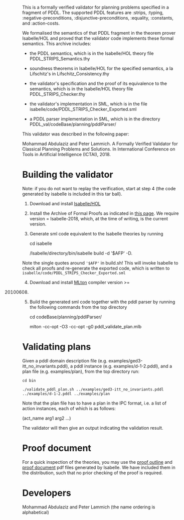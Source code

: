 This is a formally verified validator for planning problems specified in a fragment of PDDL. The supported PDDL features are :strips, :typing, :negative-preconditions, :disjunctive-preconditions, :equality, :constants, and :action-costs.

We formalised the semantics of that PDDL fragment in the theorem prover Isabelle/HOL and proved that the validator code implements these formal semantics. This archive includes: 

  - the PDDL semantics, which is in the Isabelle/HOL theory file PDDL_STRIPS_Semantics.thy

  - soundness theorems in Isabelle/HOL for the specified semantics, a la Lifschitz's in Lifschitz_Consistency.thy
 
  - the validator's specification and the proof of its equivalence to the semantics, which is in the Isabelle/HOL theory file PDDL_STRIPS_Checker.thy

  - the validator's implementation in SML, which is in the file isabelle/code/PDDL_STRIPS_Checker_Exported.sml

  - a PDDL parser implementation in SML, which is in the directory PDDL_val/codeBase/planning/pddlParser/

This validator was described in the following paper:

  Mohammad Abdulaziz and Peter Lammich. A Formally Verified Validator for
  Classical Planning Problems and Solutions. In International Conference on
  Tools in Artificial Intelligence (ICTAI), 2018.


Building the validator
======================

 Note: if you do not want to replay the verification, start at step 4 (the code
 generated by isabelle is included in this tar ball).

 1) Download and install [Isabelle/HOL](https://isabelle.in.tum.de)

 2) Install the Archive of Formal Proofs as indicated in [this
 page](https://www.isa-afp.org/using.shtml). We require version = Isabelle-2018,
 which, at the time of writing, is the current version.

 3) Generate sml code equivalent to the Isabelle theories by running

    cd isabelle

    /Isabelle/directory/bin/isabelle build -d '$AFP' -D.

  Note the single quotes around <code>'$AFP'</code> in build.sh!  This will
  invoke Isabelle to check all proofs and re-generate the exported code, which
  is written to <code> isabelle/code/PDDL_STRIPS_Checker_Exported.sml</code>

 4) Download and install [MLton](http://mlton.org/) compiler version >=
 20100608.

 5) Build the generated sml code together with the pddl parser by running the
 following commands from the top directory

    cd codeBase/planning/pddlParser/

    mlton -cc-opt -O3 -cc-opt -g0 pddl_validate_plan.mlb

Validating plans
================

 Given a pddl domain description file (e.g. examples/ged3-itt_no_invariants.pddl), a pddl
 instance (e.g. examples/d-1-2.pddl), and a plan file (e.g. examples/plan), from the top directory
 run:

    cd bin

    ./validate_pddl_plan.sh ../examples/ged3-itt_no_invariants.pddl ../examples/d-1-2.pddl ../examples/plan

 Note that the plan file has to have a plan in the IPC format, i.e. a list of
 action instances, each of which is as follows:

 (act_name arg1 arg2 ...)

 The validator will then give an output indicating the validation result.

Proof document
==============

For a quick inspection of the theories, you may
use the [proof outline](isabelle/output/outline.pdf) and [proof
document](isabelle/output/document.pdf) pdf files generated by Isabelle.  We
have included them in the distribution, such that no prior checking of the proof
is required.

Developers
==========

 Mohammad Abdulaziz and Peter Lammich (the name ordering is alphabetical)

